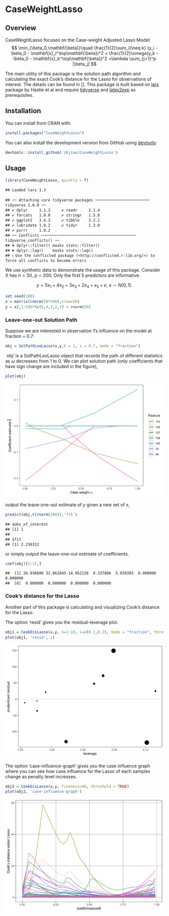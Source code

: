 
# CaseWeightLasso

## Overview

CaseWeightLasso focuses on the Case-weight Adjusted Lasso Model: $$
\min_{\beta_0,\mathbf{\beta}}\quad \frac{1}{2}\sum_{i\neq k} (y_i - \beta_0 - \mathbf{x}_i^\top\mathbf{\beta})^2 + \frac{1}{2}\omega(y_k - \beta_0 - \mathbf{x}_k^\top\mathbf{\beta})^2 +\lambda \sum_{j=1}^p |\beta_j|
$$

The main utility of this package is the solution path algorithm and
calculating the exact Cook’s distance for the Lasso for observations of
interest. The details can be found in \[\]. This package is built based
on [lars](https://cran.r-project.org/web/packages/lars/index.html)
package by Hastie et al and require
[tidyverse](https://www.tidyverse.org/) and
[latex2exp](https://cran.r-project.org/web/packages/latex2exp/index.html)
as prerequisites.

## Installation

You can install from CRAN with:

``` r
install.packages("CaseWeightLasso")
```

You can also install the development version from GitHub using
[devtools](http://cran.r-project.org/web/packages/devtools/index.html):

``` r
devtools::install_github('zbjiao/CaseWeightLasso')
```

## Usage

``` r
library(CaseWeightLasso, quietly = T)
```

    ## Loaded lars 1.3

    ## ── Attaching core tidyverse packages ──────────────────────── tidyverse 2.0.0 ──
    ## ✔ dplyr     1.1.3     ✔ readr     2.1.4
    ## ✔ forcats   1.0.0     ✔ stringr   1.5.0
    ## ✔ ggplot2   3.4.3     ✔ tibble    3.2.1
    ## ✔ lubridate 1.9.2     ✔ tidyr     1.3.0
    ## ✔ purrr     1.0.2     
    ## ── Conflicts ────────────────────────────────────────── tidyverse_conflicts() ──
    ## ✖ dplyr::filter() masks stats::filter()
    ## ✖ dplyr::lag()    masks stats::lag()
    ## ℹ Use the conflicted package (<http://conflicted.r-lib.org/>) to force all conflicts to become errors

We use synthetic data to demonstrate the usage of this package. Consider
X has $n=50$, $p=200$. Only the first 5 predictors are informative.

$$
y = 5x_1+4x_2+3x_3+2x_4+x_5 + e,\ e\sim N(0,1).
$$

``` r
set.seed(100)
x = matrix(rnorm(50*200),nrow=50)
y = x[,1:5]%*%c(5,4,3,2,1) + rnorm(50)
```

### Leave-one-out Solution Path

Suppose we are interested in observation 1’s influence on the model at
fraction = 0.7:

``` r
obj = SolPathLooLasso(x,y,k = 1, s = 0.7, mode = "fraction")
```

\`obj’ is a SolPathLooLasso object that records the path of different
statistics as $\omega$ decreases from 1 to 0. We can plot solution path
(only coefficients that have sign change are included in the figure),

``` r
plot(obj)
```

![](README_files/figure-gfm/unnamed-chunk-5-1.png)<!-- -->

output the leave-one-out estimate of $y$ given a new set of $x$,

``` r
predict(obj,t(rnorm(200)),'fit')
```

    ## $obs_of_interest
    ## [1] 1
    ## 
    ## $fit
    ## [1] 2.236312

or simply output the leave-one-out estimate of coefficients.

``` r
coef(obj)[2:12,]
```

    ##  [1] 26.936606 31.062845 14.952128  8.337806  5.650303  0.000000  0.000000
    ##  [8]  0.000000  0.000000  0.000000  0.000000

### Cook’s distance for the Lasso

Another part of this package is calculating and visualizing Cook’s
distance for the Lasso.

The option ‘resid’ gives you the residual-leverage plot.

``` r
obj1 = CookDisLasso(x,y, k=1:10, s=c(0.1,0.2), mode = "fraction", threshold = FALSE)
plot(obj1, 'resid', 1)
```

![](README_files/figure-gfm/unnamed-chunk-8-1.png)<!-- -->

The option ‘case-influence-graph’ gives you the case influence graph
where you can see how case influence for the Lasso of each samples
change as penalty level increases.

``` r
obj2 = CookDisLasso(x,y, fineness=40, threshold = TRUE)
plot(obj2, 'case-influence-graph')
```

![](README_files/figure-gfm/unnamed-chunk-9-1.png)<!-- -->
